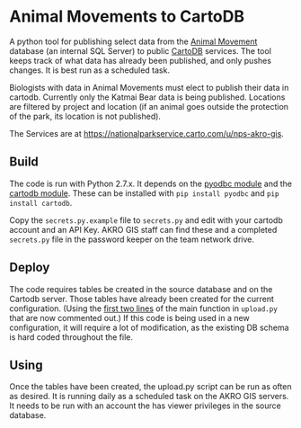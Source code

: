 # Animal Movements to CartoDB

A python tool for publishing select data from the
[Animal Movement](https://github.com/AKROGIS/AnimalMovement)
database (an internal SQL Server) to public
[CartoDB](https://cartodb.com)
services.  The tool keeps track of what data has already been
published, and only pushes changes.  It is best run as a
scheduled task.

Biologists with data in Animal Movements must elect to publish
their data in cartodb.  Currently only the Katmai Bear data is
being published. Locations are filtered by project and location
(if an animal goes outside the protection of the park, its
location is not published).

The Services are at
https://nationalparkservice.carto.com/u/nps-akro-gis.

## Build

The code is run with Python 2.7.x. It depends on the
[pyodbc module](https://pypi.org/project/pyodbc/)
and the
[cartodb module](https://pypi.org/project/cartodb/).
These can be installed with `pip install pyodbc` and
`pip install cartodb`.

Copy the `secrets.py.example` file to `secrets.py` and
edit with your cartodb account and an API Key.
AKRO GIS staff can find these and a completed
`secrets.py` file in the password keeper on the
team network drive.

## Deploy

The code requires tables be created in the source database
and on the Cartodb server.  Those tables have already been
created for the current configuration.  (Using the
[first two lines](https://github.com/regan-sarwas/am2cartodb/blob/55be163f56805e5ca0f063dcfa8ba3c350895f90/upload.py#L345-L346)
of the main function in `upload.py` that are now commented out.)
If this code is being used in a new configuration, it will
require a lot of modification, as the existing DB schema is
hard coded throughout the file.

## Using

Once the tables have been created, the upload.py script can
be run as often as desired.  It is running daily as a scheduled
task on the AKRO GIS servers.  It needs to be run with an
account the has viewer privileges in the source database.
